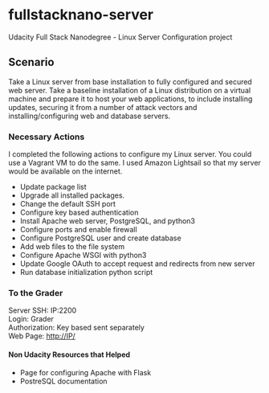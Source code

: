 # fullstacknano-server
Udacity Full Stack Nanodegree - Linux Server Configuration project

## Scenario
Take a Linux server from base installation to fully configured and secured web server. Take a baseline installation of a Linux distribution on a virtual machine and prepare it to host your web applications, to include installing updates, securing it from a number of attack vectors and installing/configuring web and database servers.

### Necessary Actions
I completed the following actions to configure my Linux server. You could use a Vagrant VM to do the same. I used Amazon Lightsail so that my server would be available on the internet.
* Update package list
* Upgrade all installed packages. 
* Change the default SSH port
* Configure key based authentication
* Install Apache web server, PostgreSQL, and python3
* Configure ports and enable firewall
* Configure PostgreSQL user and create database
* Add web files to the file system
* Configure Apache WSGI with python3
* Update Google OAuth to accept request and redirects from new server
* Run database initialization python script

### To the Grader
Server SSH: IP:2200\
Login: Grader\
Authorization: Key based sent separately\
Web Page: [http://IP/](http://google.com/)

#### Non Udacity Resources that Helped
* Page for configuring Apache with Flask
* PostreSQL documentation
